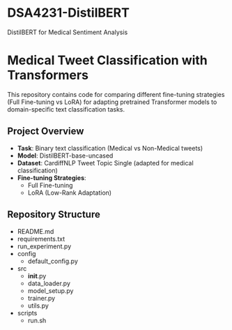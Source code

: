 # DSA4231-DistilBERT
DistilBERT for Medical Sentiment Analysis

# Medical Tweet Classification with Transformers

This repository contains code for comparing different fine-tuning strategies (Full Fine-tuning vs LoRA) for adapting pretrained Transformer models to domain-specific text classification tasks.

## Project Overview

- **Task**: Binary text classification (Medical vs Non-Medical tweets)
- **Model**: DistilBERT-base-uncased
- **Dataset**: CardiffNLP Tweet Topic Single (adapted for medical classification)
- **Fine-tuning Strategies**:
  - Full Fine-tuning
  - LoRA (Low-Rank Adaptation)

## Repository Structure
 - README.md
 - requirements.txt
 - run_experiment.py
 - config
    - default_config.py
 - src
   - __init__.py
   - data_loader.py
   - model_setup.py
   - trainer.py
   - utils.py
 - scripts
   - run.sh
